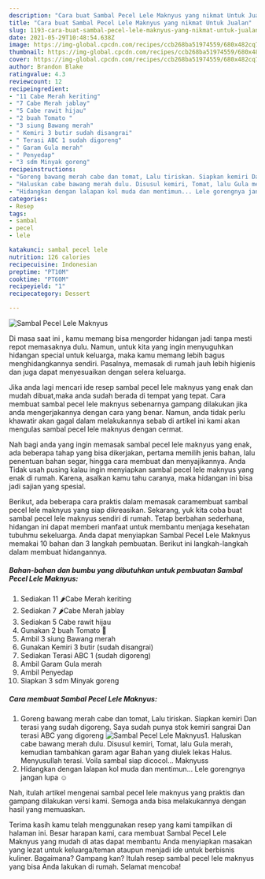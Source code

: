 ```yaml
---
description: "Cara buat Sambal Pecel Lele Maknyus yang nikmat Untuk Jualan"
title: "Cara buat Sambal Pecel Lele Maknyus yang nikmat Untuk Jualan"
slug: 1193-cara-buat-sambal-pecel-lele-maknyus-yang-nikmat-untuk-jualan
date: 2021-05-29T10:48:54.638Z
image: https://img-global.cpcdn.com/recipes/ccb268ba51974559/680x482cq70/sambal-pecel-lele-maknyus-foto-resep-utama.jpg
thumbnail: https://img-global.cpcdn.com/recipes/ccb268ba51974559/680x482cq70/sambal-pecel-lele-maknyus-foto-resep-utama.jpg
cover: https://img-global.cpcdn.com/recipes/ccb268ba51974559/680x482cq70/sambal-pecel-lele-maknyus-foto-resep-utama.jpg
author: Brandon Blake
ratingvalue: 4.3
reviewcount: 12
recipeingredient:
- "11 Cabe Merah keriting"
- "7 Cabe Merah jablay"
- "5 Cabe rawit hijau"
- "2 buah Tomato "
- "3 siung Bawang merah"
- " Kemiri 3 butir sudah disangrai"
- " Terasi ABC 1 sudah digoreng"
- " Garam Gula merah"
- " Penyedap"
- "3 sdm Minyak goreng"
recipeinstructions:
- "Goreng bawang merah cabe dan tomat, Lalu tiriskan. Siapkan kemiri Dan terasi yang sudah digoreng. Saya sudah punya stok kemiri sangrai Dan terasi ABC yang digoreng"
- "Haluskan cabe bawang merah dulu. Disusul kemiri, Tomat, lalu Gula merah, kemudian tambahkan garam agar Bahan yang diulek lekas Halus. Menyusullah terasi. Voila sambal siap dicocol... Maknyuss"
- "Hidangkan dengan lalapan kol muda dan mentimun... Lele gorengnya jangan lupa ☺️"
categories:
- Resep
tags:
- sambal
- pecel
- lele

katakunci: sambal pecel lele 
nutrition: 126 calories
recipecuisine: Indonesian
preptime: "PT10M"
cooktime: "PT60M"
recipeyield: "1"
recipecategory: Dessert

---
```



![Sambal Pecel Lele Maknyus](https://img-global.cpcdn.com/recipes/ccb268ba51974559/680x482cq70/sambal-pecel-lele-maknyus-foto-resep-utama.jpg)

Di masa  saat ini , kamu memang bisa mengorder hidangan jadi tanpa mesti repot memasaknya dulu. Namun, untuk kita yang ingin menyuguhkan hidangan special untuk keluarga, maka kamu memang lebih bagus menghidangkannya sendiri. Pasalnya, memasak di rumah jauh lebih higienis dan juga dapat menyesuaikan dengan selera keluarga.

Jika anda lagi mencari ide resep sambal pecel lele maknyus yang enak dan mudah dibuat,maka anda sudah berada di tempat yang tepat. Cara membuat sambal pecel lele maknyus  sebenarnya gampang dilakukan jika anda mengerjakannya dengan cara yang benar. Namun, anda tidak perlu khawatir akan gagal dalam melakukannya 
sebab di artikel ini kami akan mengulas sambal pecel lele maknyus dengan cermat.  



Nah bagi anda yang ingin memasak sambal pecel lele maknyus yang enak, ada beberapa tahap yang bisa dikerjakan, pertama memilih jenis bahan, lalu penentuan bahan segar, hingga cara membuat dan menyajikannya. Anda Tidak usah pusing kalau ingin menyiapkan sambal pecel lele maknyus yang enak di rumah. Karena, asalkan kamu  tahu caranya, maka hidangan ini bisa jadi sajian yang spesial.

Berikut, ada beberapa cara praktis  dalam memasak caramembuat sambal pecel lele maknyus yang siap dikreasikan. Sekarang, yuk kita coba buat sambal pecel lele maknyus sendiri di rumah. Tetap berbahan sederhana, hidangan ini dapat memberi manfaat untuk membantu menjaga kesehatan tubuhmu sekeluarga. Anda dapat menyiapkan Sambal Pecel Lele Maknyus memakai 10 bahan dan 3 langkah pembuatan. Berikut ini langkah-langkah dalam membuat hidangannya.

<!--inarticleads1-->

##### Bahan-bahan dan bumbu yang dibutuhkan untuk pembuatan Sambal Pecel Lele Maknyus:

1. Sediakan 11 🌶️Cabe Merah keriting
1. Sediakan 7 🌶️Cabe Merah jablay
1. Sediakan 5 Cabe rawit hijau
1. Gunakan 2 buah Tomato 🍅
1. Ambil 3 siung Bawang merah
1. Gunakan  Kemiri 3 butir (sudah disangrai)
1. Sediakan  Terasi ABC 1 (sudah digoreng)
1. Ambil  Garam Gula merah
1. Ambil  Penyedap
1. Siapkan 3 sdm Minyak goreng




<!--inarticleads2-->

##### Cara membuat Sambal Pecel Lele Maknyus:

1. Goreng bawang merah cabe dan tomat, Lalu tiriskan. Siapkan kemiri Dan terasi yang sudah digoreng. Saya sudah punya stok kemiri sangrai Dan terasi ABC yang digoreng
<img src="https://img-global.cpcdn.com/steps/ed2c141579e45ce0/160x128cq70/sambal-pecel-lele-maknyus-langkah-memasak-1-foto.jpg" alt="Sambal Pecel Lele Maknyus">1. Haluskan cabe bawang merah dulu. Disusul kemiri, Tomat, lalu Gula merah, kemudian tambahkan garam agar Bahan yang diulek lekas Halus. Menyusullah terasi. Voila sambal siap dicocol... Maknyuss
1. Hidangkan dengan lalapan kol muda dan mentimun... Lele gorengnya jangan lupa ☺️




Nah, itulah artikel mengenai  sambal pecel lele maknyus  yang praktis dan gampang dilakukan versi kami. Semoga anda bisa melakukannya dengan hasil yang memuaskan. 

Terima kasih kamu telah menggunakan resep yang kami tampilkan di halaman ini. Besar harapan kami, cara membuat  Sambal Pecel Lele Maknyus yang mudah di atas dapat membantu Anda menyiapkan masakan yang lezat untuk keluarga/teman ataupun menjadi ide untuk berbisnis kuliner. Bagaimana? Gampang kan? Itulah resep sambal pecel lele maknyus yang bisa Anda lakukan di rumah. Selamat mencoba!

